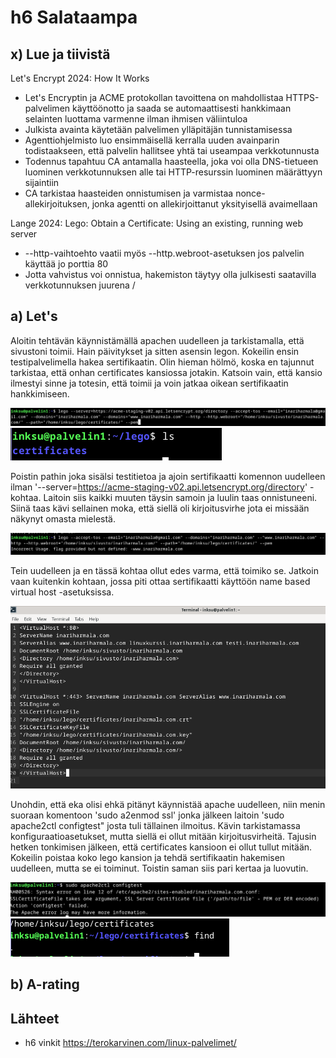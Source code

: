 # h6 Salataampa

## x) Lue ja tiivistä

Let's Encrypt 2024: How It Works
- Let's Encryptin ja ACME protokollan tavoittena on mahdollistaa HTTPS-palvelimen käyttöönotto ja saada se automaattisesti hankkimaan selainten luottama varmenne ilman ihmisen väliintuloa
- Julkista avainta käytetään palvelimen ylläpitäjän tunnistamisessa
- Agenttiohjelmisto luo ensimmäisellä kerralla uuden avainparin todistaakseen, että palvelin hallitsee yhtä tai useampaa verkkotunnusta
- Todennus tapahtuu CA antamalla haasteella, joka voi olla DNS-tietueen luominen verkkotunnuksen alle tai HTTP-resurssin luominen määrättyyn sijaintiin
- CA tarkistaa haasteiden onnistumisen ja varmistaa nonce-allekirjoituksen, jonka agentti on allekirjoittanut yksityisellä avaimellaan

Lange 2024: Lego: Obtain a Certificate: Using an existing, running web server
- --http-vaihtoehto vaatii myös --http.webroot-asetuksen jos palvelin käyttää jo porttia 80
- Jotta vahvistus voi onnistua, hakemiston täytyy olla julkisesti saatavilla verkkotunnuksen juurena /

## a) Let's

Aloitin tehtävän käynnistämällä apachen uudelleen ja tarkistamalla, että sivustoni toimii. Hain päivitykset ja sitten asensin legon. Kokeilin ensin testipalvelimella hakea sertifikaatin. Olin hieman hölmö, koska en tajunnut tarkistaa, että onhan certificates kansiossa jotakin. Katsoin vain, että kansio ilmestyi sinne ja totesin, että toimii ja voin jatkaa oikean sertifikaatin hankkimiseen. 

![Lego](lego.PNG)
![Certificate](certs.PNG)

Poistin pathin joka sisälsi testitietoa ja ajoin sertifikaatti komennon uudelleen ilman '--server=https://acme-staging-v02.api.letsencrypt.org/directory' -kohtaa. Laitoin siis kaikki muuten täysin samoin ja luulin taas onnistuneeni. Siinä taas kävi sellainen moka, että siellä oli kirjoitusvirhe jota ei missään näkynyt omasta mielestä. 

![Ongelma](ongelma.PNG)

Tein uudelleen ja en tässä kohtaa ollut edes varma, että toimiko se. Jatkoin vaan kuitenkin kohtaan, jossa piti ottaa sertifikaatti käyttöön name based virtual host -asetuksissa. 

![Konfiguraatio](konfigu.PNG)

Unohdin, että eka olisi ehkä pitänyt käynnistää apache uudelleen, niin menin suoraan komentoon 'sudo a2enmod ssl' jonka jälkeen laitoin 'sudo apache2ctl configtest" josta tuli tällainen ilmoitus. Kävin tarkistamassa konfiguraatioasetukset, mutta siellä ei ollut mitään kirjoitusvirheitä. Tajusin hetken tonkimisen jälkeen, että certificates kansioon ei ollut tullut mitään. Kokeilin poistaa koko lego kansion ja tehdä sertifikaatin hakemisen uudelleen, mutta se ei toiminut. Toistin saman siis pari kertaa ja luovutin.

![Error](error.PNG)
![Cert](tyhjacert.PNG)

## b) A-rating

## Lähteet

- h6 vinkit https://terokarvinen.com/linux-palvelimet/
